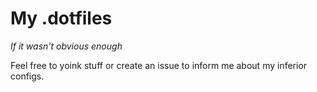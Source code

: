 # My .dotfiles

*If it wasn't obvious enough*

Feel free to yoink stuff or create an issue to inform me about my inferior configs.

